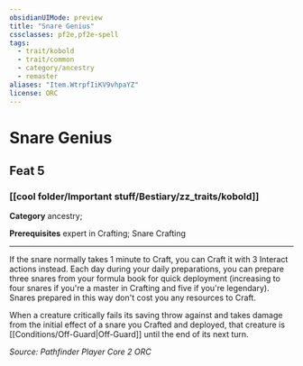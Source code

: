 ```yaml
---
obsidianUIMode: preview
title: "Snare Genius"
cssclasses: pf2e,pf2e-spell
tags:
  - trait/kobold
  - trait/common
  - category/ancestry
  - remaster
aliases: "Item.WtrpfIiKV9vhpaYZ"
license: ORC
---
```

# Snare Genius
## Feat 5
### [[cool folder/Important stuff/Bestiary/zz_traits/kobold]]

**Category** ancestry; 



**Prerequisites** expert in Crafting; Snare Crafting
* * *
If the snare normally takes 1 minute to Craft, you can Craft it with 3 Interact actions instead. Each day during your daily preparations, you can prepare three snares from your formula book for quick deployment (increasing to four snares if you're a master in Crafting and five if you're legendary). Snares prepared in this way don't cost you any resources to Craft.

When a creature critically fails its saving throw against and takes damage from the initial effect of a snare you Crafted and deployed, that creature is [[Conditions/Off-Guard|Off-Guard]] until the end of its next turn.

*Source: Pathfinder Player Core 2*
*ORC*